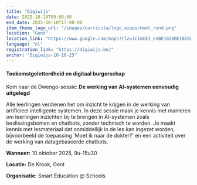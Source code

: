 ```yaml
---
title: "Digiwijs"
date: 2025-10-10T09:00:00
end_date: 2025-10-10T17:00:00
item_theme_logo_url: "/images/curricula/logo_aiopschool_rond.png"
location: "Gent"
location_link: "https://www.google.com/maps?rlz=1C1GCEJ_enBE1028BE1028&gs_lcrp=EgZjaHJvbWUqCggAEAAY4wIYgAQyCggAEAAY4wIYgAQyDQgBEC4YrwEYxwEYgAQyBwgCEAAYgAQyBwgDEAAYgAQyBwgEEAAYgAQyBwgFEAAYgAQyBwgGEAAYgAQyBwgHEAAYgAQyEAgIEC4YrwEYxwEYgAQYjgUyBwgJEAAYgATSAQgzNjA4ajBqN6gCALACAA&um=1&ie=UTF-8&fb=1&gl=be&sa=X&geocode=Kf____9OccNHMSXIuBx_LBqb&daddr=Ingang+activiteiten,+organisatoren/deelnemers,+Miriam+Makebaplein+1+Platteberg+11,+Miriam+Makebaplein+1,+9000+Gent"
language: "nl"
registration_link: "https://digiwijs.be/"
anchor: "Digiwijs-10-10-25"
---
```

#### Toekomstgeletterdheid en digitaal burgerschap

Kom naar de Dwengo-sessie: **De werking van AI-systemen eenvoudig uitgelegd**

Alle leerlingen verdienen het om inzicht te krijgen in de werking van artificieel intelligente systemen. In deze sessie maak je kennis met manieren om leerlingen inzichten bij te brengen in AI-systemen zoals beslissingsbomen en chatbots, zonder technisch te worden. Je maakt kennis met lesmateriaal dat onmiddellijk in de les kan ingezet worden, bijvoorbeeld de toepassing 'Moet ik naar de dokter?' en een activiteit over de werking van datagebaseerde chatbots.

**Wanneer:** 10 oktober 2025, 9u-15u30

**Locatie:** De Krook, Gent

**Organisatie:** Smart Education @ Schools

